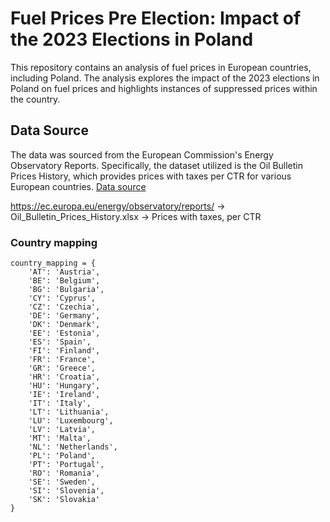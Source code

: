 # Fuel Prices Pre Election: Impact of the 2023 Elections in Poland

This repository contains an analysis of fuel prices in European countries, including Poland. The analysis explores the impact of the 2023 elections in Poland on fuel prices and highlights instances of suppressed prices within the country.

## Data Source

The data was sourced from the European Commission's Energy Observatory Reports. Specifically, the dataset utilized is the Oil Bulletin Prices History, which provides prices with taxes per CTR for various European countries.
[Data source](https://ec.europa.eu/energy/observatory/reports/) 

https://ec.europa.eu/energy/observatory/reports/ ->  Oil_Bulletin_Prices_History.xlsx -> Prices with taxes, per CTR

### Country mapping

```
country_mapping = {
    'AT': 'Austria',
    'BE': 'Belgium',
    'BG': 'Bulgaria',
    'CY': 'Cyprus',
    'CZ': 'Czechia',
    'DE': 'Germany',
    'DK': 'Denmark',
    'EE': 'Estonia',
    'ES': 'Spain',
    'FI': 'Finland',
    'FR': 'France',
    'GR': 'Greece',
    'HR': 'Croatia',
    'HU': 'Hungary',
    'IE': 'Ireland',
    'IT': 'Italy',
    'LT': 'Lithuania',
    'LU': 'Luxembourg',
    'LV': 'Latvia',
    'MT': 'Malta',
    'NL': 'Netherlands',
    'PL': 'Poland',
    'PT': 'Portugal',
    'RO': 'Romania',
    'SE': 'Sweden',
    'SI': 'Slovenia',
    'SK': 'Slovakia'
}
```
